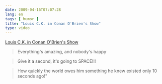 ```yaml
---
date: 2009-04-16T07:07:28
lang: en
tags: [ humor ]
title: "Louis C.K. in Conan O'Brien's Show"
type: video
---
```


[Louis C.K. in Conan O'Brien's Show](http://www.youtube.com/watch?v=-LkusicUL2s)

> Everything's amazing, and nobody's happy

> Give it a second, it's going to SPACE!!!

> How quickly the world owes him something he knew existed only 10 seconds ago!"

